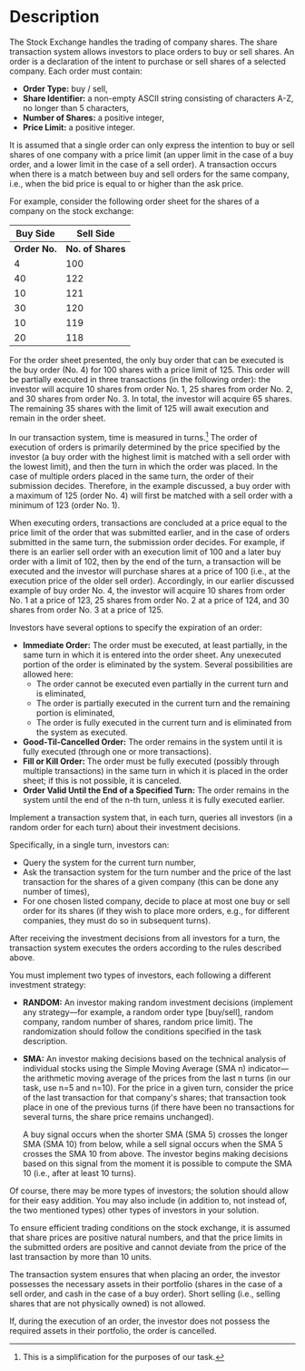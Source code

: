 # Description

The Stock Exchange handles the trading of company shares. The share transaction system allows investors to place orders to buy or sell shares. An order is a declaration of the intent to purchase or sell shares of a selected company. Each order must contain:

- **Order Type:** buy / sell,
- **Share Identifier:** a non-empty ASCII string consisting of characters A-Z, no longer than 5 characters,
- **Number of Shares:** a positive integer,
- **Price Limit:** a positive integer.

It is assumed that a single order can only express the intention to buy or sell shares of one company with a price limit (an upper limit in the case of a buy order, and a lower limit in the case of a sell order). A transaction occurs when there is a match between buy and sell orders for the same company, i.e., when the bid price is equal to or higher than the ask price.

For example, consider the following order sheet for the shares of a company on the stock exchange:

| Buy Side         | Sell Side        |
|------------------|------------------|
| **Order No.**    | **No. of Shares** | **Price** | **Order No.** | **Price** | **No. of Shares** |
| 4                | 100              | 125       | 1             | 123       | 10                |
| 40               | 122              |           | 2             | 124       | 25                |
| 10               | 121              |           | 3             | 125       | 30                |
| 30               | 120              |           | 126           | 20        |                   |
| 10               | 119              |           | 127           | 60        |                   |
| 20               | 118              |           |               |           |                   |

For the order sheet presented, the only buy order that can be executed is the buy order (No. 4) for 100 shares with a price limit of 125. This order will be partially executed in three transactions (in the following order): the investor will acquire 10 shares from order No. 1, 25 shares from order No. 2, and 30 shares from order No. 3. In total, the investor will acquire 65 shares. The remaining 35 shares with the limit of 125 will await execution and remain in the order sheet.

In our transaction system, time is measured in turns.[^1] The order of execution of orders is primarily determined by the price specified by the investor (a buy order with the highest limit is matched with a sell order with the lowest limit), and then the turn in which the order was placed. In the case of multiple orders placed in the same turn, the order of their submission decides. Therefore, in the example discussed, a buy order with a maximum of 125 (order No. 4) will first be matched with a sell order with a minimum of 123 (order No. 1).

When executing orders, transactions are concluded at a price equal to the price limit of the order that was submitted earlier, and in the case of orders submitted in the same turn, the submission order decides. For example, if there is an earlier sell order with an execution limit of 100 and a later buy order with a limit of 102, then by the end of the turn, a transaction will be executed and the investor will purchase shares at a price of 100 (i.e., at the execution price of the older sell order). Accordingly, in our earlier discussed example of buy order No. 4, the investor will acquire 10 shares from order No. 1 at a price of 123, 25 shares from order No. 2 at a price of 124, and 30 shares from order No. 3 at a price of 125.

Investors have several options to specify the expiration of an order:

- **Immediate Order:** The order must be executed, at least partially, in the same turn in which it is entered into the order sheet. Any unexecuted portion of the order is eliminated by the system. Several possibilities are allowed here:
  - The order cannot be executed even partially in the current turn and is eliminated,
  - The order is partially executed in the current turn and the remaining portion is eliminated,
  - The order is fully executed in the current turn and is eliminated from the system as executed.
- **Good‐Til‐Cancelled Order:** The order remains in the system until it is fully executed (through one or more transactions).
- **Fill or Kill Order:** The order must be fully executed (possibly through multiple transactions) in the same turn in which it is placed in the order sheet; if this is not possible, it is canceled.
- **Order Valid Until the End of a Specified Turn:** The order remains in the system until the end of the n-th turn, unless it is fully executed earlier.

Implement a transaction system that, in each turn, queries all investors (in a random order for each turn) about their investment decisions.

Specifically, in a single turn, investors can:
- Query the system for the current turn number,
- Ask the transaction system for the turn number and the price of the last transaction for the shares of a given company (this can be done any number of times),
- For one chosen listed company, decide to place at most one buy or sell order for its shares (if they wish to place more orders, e.g., for different companies, they must do so in subsequent turns).

After receiving the investment decisions from all investors for a turn, the transaction system executes the orders according to the rules described above.

You must implement two types of investors, each following a different investment strategy:

- **RANDOM:** An investor making random investment decisions (implement any strategy—for example, a random order type [buy/sell], random company, random number of shares, random price limit). The randomization should follow the conditions specified in the task description.
- **SMA:** An investor making decisions based on the technical analysis of individual stocks using the Simple Moving Average (SMA n) indicator—the arithmetic moving average of the prices from the last n turns (in our task, use n=5 and n=10). For the price in a given turn, consider the price of the last transaction for that company's shares; that transaction took place in one of the previous turns (if there have been no transactions for several turns, the share price remains unchanged).

  A buy signal occurs when the shorter SMA (SMA 5) crosses the longer SMA (SMA 10) from below, while a sell signal occurs when the SMA 5 crosses the SMA 10 from above. The investor begins making decisions based on this signal from the moment it is possible to compute the SMA 10 (i.e., after at least 10 turns).

Of course, there may be more types of investors; the solution should allow for their easy addition. You may also include (in addition to, not instead of, the two mentioned types) other types of investors in your solution.

To ensure efficient trading conditions on the stock exchange, it is assumed that share prices are positive natural numbers, and that the price limits in the submitted orders are positive and cannot deviate from the price of the last transaction by more than 10 units.

The transaction system ensures that when placing an order, the investor possesses the necessary assets in their portfolio (shares in the case of a sell order, and cash in the case of a buy order). Short selling (i.e., selling shares that are not physically owned) is not allowed.

If, during the execution of an order, the investor does not possess the required assets in their portfolio, the order is cancelled.

[^1]: This is a simplification for the purposes of our task.
